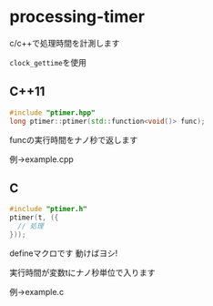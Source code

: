 # processing-timer

c/c++で処理時間を計測します

`clock_gettime`を使用

## C++11

```c++
#include "ptimer.hpp"
long ptimer::ptimer(std::function<void()> func);
```
funcの実行時間をナノ秒で返します

例→example.cpp

## C

```c
#include "ptimer.h"
ptimer(t, ({
  // 処理
}));
```
defineマクロです
動けばヨシ!

実行時間が変数tにナノ秒単位で入ります

例→example.c
